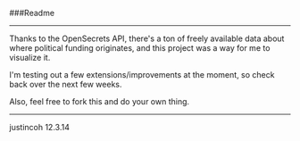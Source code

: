 ###Readme
***

Thanks to the OpenSecrets API, there's a ton of freely available data
about where political funding originates, and this project was a way for me to visualize it.


I'm testing out a few extensions/improvements at the moment, so check back over the next few weeks.

Also, feel free to fork this and do your own thing.

***
justincoh 12.3.14


